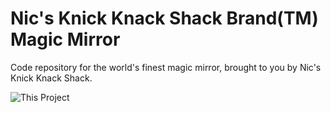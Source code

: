 # Nic's Knick Knack Shack Brand(TM) Magic Mirror
Code repository for the world's finest magic mirror, brought to you by Nic's Knick Knack Shack.

![This Project](http://www.poorlydrawnlines.com/wp-content/uploads/2017/07/an-idea.png)

